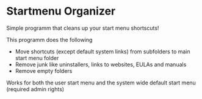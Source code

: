 # Startmenu Organizer
Simple programm that cleans up your start menu shortscuts!

This programm does the following
* Move shortcuts (except default system links) from subfolders to main start menu folder
* Remove junk like uninstallers, links to websites, EULAs and manuals
* Remove empty folders

Works for both the user start menu and the system wide default start menu (required admin rights)
